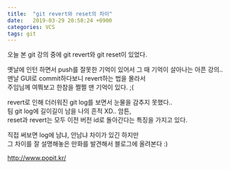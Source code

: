 ```yaml
---
title:  "git revert와 reset의 차이"
date:   2019-03-29 20:58:24 +0900
categories: VCS
tags: git
---
```


오늘 본 git 강의 중에 git revert와 git reset이 있었다.  

옛날에 인턴 하면서 push를 잘못한 기억이 있어서 그 때 기억이 살아나는 아픈 강의..  
맨날 GUI로 commit하다보니 revert하는 법을 몰라서  
주임님께 여쭤보고 한참을 쩔쩔 맨 기억이 있다. ;(  
  
revert로 인해 더러워진 git log를 보면서 눈물을 감추지 못했다..  
팀 git log에 길이길이 남을 나의 흔적 XD.. 암튼,  
reset과 revert는 모두 이전 버전 id로 돌아간다는 특징을 가지고 있다.  

직접 써보면 log에 남냐, 안남냐 차이가 있긴 하지만  
그 차이를 잘 설명해놓은 만화를 발견해서 블로그에 올려본다 :)  

http://www.popit.kr/